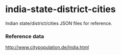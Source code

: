 # india-state-district-cities
Indian state/district/cities JSON files for reference.


### Reference data
http://www.citypopulation.de/India.html
